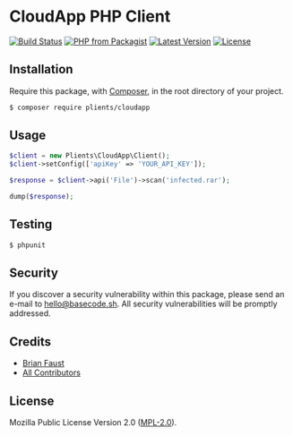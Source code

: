 # CloudApp PHP Client

[![Build Status](https://img.shields.io/travis/plients/CloudApp-PHP-Client/master.svg?style=flat-square)](https://travis-ci.org/plients/CloudApp-PHP-Client)
[![PHP from Packagist](https://img.shields.io/packagist/php-v/plients/cloudapp.svg?style=flat-square)]()
[![Latest Version](https://img.shields.io/github/release/plients/CloudApp-PHP-Client.svg?style=flat-square)](https://github.com/plients/CloudApp-PHP-Client/releases)
[![License](https://img.shields.io/packagist/l/plients/CloudApp-PHP-Client.svg?style=flat-square)](https://packagist.org/packages/plients/CloudApp-PHP-Client)

## Installation

Require this package, with [Composer](https://getcomposer.org/), in the root directory of your project.

```bash
$ composer require plients/cloudapp
```

## Usage

```php
$client = new Plients\CloudApp\Client();
$client->setConfig(['apiKey' => 'YOUR_API_KEY']);

$response = $client->api('File')->scan('infected.rar');

dump($response);
```

## Testing

```bash
$ phpunit
```

## Security

If you discover a security vulnerability within this package, please send an e-mail to hello@basecode.sh. All security vulnerabilities will be promptly addressed.

## Credits

-   [Brian Faust](https://github.com/faustbrian)
-   [All Contributors](../../contributors)

## License

Mozilla Public License Version 2.0 ([MPL-2.0](./LICENSE)).
